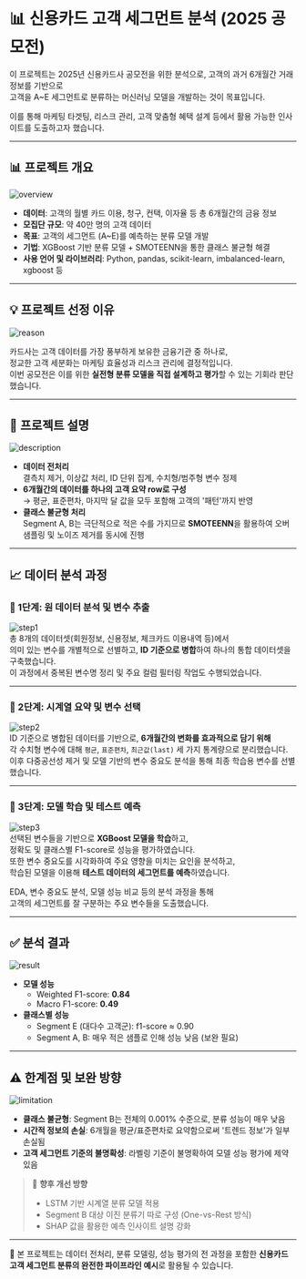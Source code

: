 # 📊 신용카드 고객 세그먼트 분석 (2025 공모전)

이 프로젝트는 2025년 신용카드사 공모전을 위한 분석으로, 고객의 과거 6개월간 거래 정보를 기반으로  
고객을 A~E 세그먼트로 분류하는 머신러닝 모델을 개발하는 것이 목표입니다.  

이를 통해 마케팅 타겟팅, 리스크 관리, 고객 맞춤형 혜택 설계 등에서 활용 가능한 인사이트를 도출하고자 했습니다.

---

## 📊 프로젝트 개요
![overview](images/overview.png)

- **데이터**: 고객의 월별 카드 이용, 청구, 컨택, 이자율 등 총 6개월간의 금융 정보
- **모집단 규모**: 약 40만 명의 고객 데이터
- **목표**: 고객의 세그먼트 (A~E)를 예측하는 분류 모델 개발
- **기법**: XGBoost 기반 분류 모델 + SMOTEENN을 통한 클래스 불균형 해결
- **사용 언어 및 라이브러리**: Python, pandas, scikit-learn, imbalanced-learn, xgboost 등

---

## 💡 프로젝트 선정 이유
![reason](images/reason.png)

카드사는 고객 데이터를 가장 풍부하게 보유한 금융기관 중 하나로,  
정교한 고객 세분화는 마케팅 효율성과 리스크 관리에 결정적입니다.  
이번 공모전은 이를 위한 **실전형 분류 모델을 직접 설계하고 평가**할 수 있는 기회라 판단했습니다.

---

## 📘 프로젝트 설명
![description](images/description.png)

- **데이터 전처리**  
  결측치 제거, 이상값 처리, ID 단위 집계, 수치형/범주형 변수 정제  
- **6개월간의 데이터를 하나의 고객 요약 row로 구성**  
  → 평균, 표준편차, 마지막 달 값을 모두 포함해 고객의 '패턴'까지 반영  
- **클래스 불균형 처리**  
  Segment A, B는 극단적으로 적은 수를 가지므로 **SMOTEENN**을 활용하여 오버샘플링 및 노이즈 제거를 동시에 진행

---

## 📈 데이터 분석 과정

### 📌 1단계: 원 데이터 분석 및 변수 추출
![step1](images/analysis_step1.png)  
총 8개의 데이터셋(회원정보, 신용정보, 체크카드 이용내역 등)에서  
의미 있는 변수를 개별적으로 선별하고, **ID 기준으로 병합**하여 하나의 통합 데이터셋을 구축했습니다.  
이 과정에서 중복된 변수명 정리 및 주요 컬럼 필터링 작업도 수행되었습니다.

---

### 📌 2단계: 시계열 요약 및 변수 선택
![step2](images/analysis_step2.png)  
ID 기준으로 병합된 데이터를 기반으로, **6개월간의 변화를 효과적으로 담기 위해**  
각 수치형 변수에 대해 `평균`, `표준편차`, `최근값(last)` 세 가지 통계량으로 분리했습니다.  
이후 다중공선성 제거 및 모델 기반의 변수 중요도 분석을 통해 최종 학습용 변수를 선별했습니다.

---

### 📌 3단계: 모델 학습 및 테스트 예측
![step3](images/analysis_step3.png)  
선택된 변수들을 기반으로 **XGBoost 모델을 학습**하고,  
정확도 및 클래스별 F1-score로 성능을 평가하였습니다.  
또한 변수 중요도를 시각화하여 주요 영향을 미치는 요인을 분석하고,  
학습된 모델을 이용해 **테스트 데이터의 세그먼트를 예측**하였습니다.

EDA, 변수 중요도 분석, 모델 성능 비교 등의 분석 과정을 통해  
고객의 세그먼트를 잘 구분하는 주요 변수들을 도출했습니다.

---

## ✅ 분석 결과
![result](images/result.png)

- **모델 성능**  
  - Weighted F1-score: **0.84**
  - Macro F1-score: **0.49**
- **클래스별 성능**
  - Segment E (대다수 고객군): f1-score ≈ 0.90
  - Segment A, B: 매우 적은 샘플로 인해 성능 낮음 (보완 필요)

---

## ⚠️ 한계점 및 보완 방향
![limitation](images/limitation.png)

- **클래스 불균형**: Segment B는 전체의 0.001% 수준으로, 분류 성능이 매우 낮음
- **시간적 정보의 손실**: 6개월을 평균/표준편차로 요약함으로써 '트렌드 정보'가 일부 손실됨
- **고객 세그먼트 기준의 불명확성**: 라벨링 기준이 불명확하여 모델 성능 평가에 제약 있음

> 📌 **향후 개선 방향**
> - LSTM 기반 시계열 분류 모델 적용
> - Segment B 대상 이진 분류기 따로 구성 (One-vs-Rest 방식)
> - SHAP 값을 활용한 예측 인사이트 설명 강화

---

🔗 본 프로젝트는 데이터 전처리, 분류 모델링, 성능 평가의 전 과정을 포함한 **신용카드 고객 세그먼트 분류의 완전한 파이프라인 예시**로 활용될 수 있습니다.
